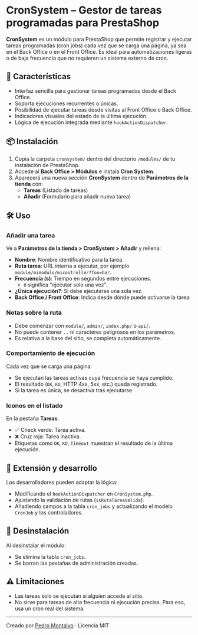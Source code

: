 # CronSystem – Gestor de tareas programadas para PrestaShop

**CronSystem** es un módulo para PrestaShop que permite registrar y ejecutar tareas programadas (cron jobs) cada vez que se carga una página, ya sea en el Back Office o en el Front Office. Es ideal para automatizaciones ligeras o de baja frecuencia que no requieren un sistema externo de cron.

## 🚀 Características

- Interfaz sencilla para gestionar tareas programadas desde el Back Office.
- Soporta ejecuciones recurrentes o únicas.
- Posibilidad de ejecutar tareas desde visitas al Front Office o Back Office.
- Indicadores visuales del estado de la última ejecución.
- Lógica de ejecución integrada mediante `hookActionDispatcher`.

## 📦 Instalación

1. Copia la carpeta `cronsystem/` dentro del directorio `/modules/` de tu instalación de PrestaShop.
2. Accede al **Back Office > Módulos** e instala **Cron System**.
3. Aparecerá una nueva sección **CronSystem** dentro de **Parámetros de la tienda** con:
   - **Tareas** (Listado de tareas)
   - **Añadir** (Formulario para añadir nueva tarea)

## 🛠 Uso

### Añadir una tarea

Ve a **Parámetros de la tienda > CronSystem > Añadir** y rellena:

- **Nombre**: Nombre identificativo para la tarea.
- **Ruta tarea**: URL interna a ejecutar, por ejemplo `module/mimodulo/micontroller?foo=bar`.
- **Frecuencia (s)**: Tiempo en segundos entre ejecuciones.
  - `0` significa "ejecutar solo una vez".
- **¿Única ejecución?**: Si debe ejecutarse una sola vez.
- **Back Office / Front Office**: Indica desde dónde puede activarse la tarea.

### Notas sobre la ruta

- Debe comenzar con `module/`, `admin/`, `index.php/` o `api/`.
- No puede contener `..` ni caracteres peligrosos en los parámetros.
- Es relativa a la base del sitio, se completa automáticamente.

### Comportamiento de ejecución

Cada vez que se carga una página:
- Se ejecutan las tareas activas cuya frecuencia se haya cumplido.
- El resultado (`OK`, `KO`, HTTP 4xx, 5xx, etc.) queda registrado.
- Si la tarea es única, se desactiva tras ejecutarse.

### Iconos en el listado

En la pestaña **Tareas**:
- ✅ Check verde: Tarea activa.
- ❌ Cruz roja: Tarea inactiva.
- Etiquetas como `OK`, `KO`, `Timeout` muestran el resultado de la última ejecución.

## 🧩 Extensión y desarrollo

Los desarrolladores pueden adaptar la lógica:

- Modificando el `hookActionDispatcher` en `CronSystem.php`.
- Ajustando la validación de rutas (`isRutaTareaValida`).
- Añadiendo campos a la tabla `cron_jobs` y actualizando el modelo `CronJob` y los controladores.

## 🧽 Desinstalación

Al desinstalar el módulo:
- Se elimina la tabla `cron_jobs`.
- Se borran las pestañas de administración creadas.

## ⚠️ Limitaciones

- Las tareas solo se ejecutan si alguien accede al sitio.
- No sirve para tareas de alta frecuencia ni ejecución precisa. Para eso, usa un cron real del sistema.

---

Creado por [Pedro Montalvo](https://github.com/mhonty) · Licencia MIT
